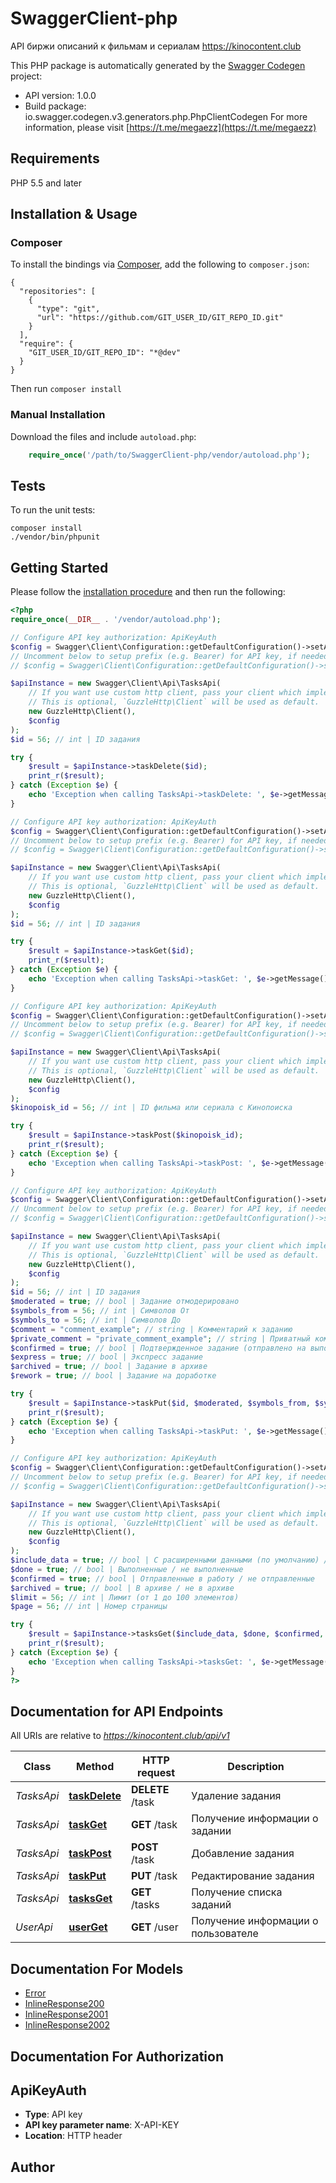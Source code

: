 # SwaggerClient-php
API биржи описаний к фильмам и сериалам https://kinocontent.club

This PHP package is automatically generated by the [Swagger Codegen](https://github.com/swagger-api/swagger-codegen) project:

- API version: 1.0.0
- Build package: io.swagger.codegen.v3.generators.php.PhpClientCodegen
For more information, please visit [https://t.me/megaezz](https://t.me/megaezz)

## Requirements

PHP 5.5 and later

## Installation & Usage
### Composer

To install the bindings via [Composer](http://getcomposer.org/), add the following to `composer.json`:

```
{
  "repositories": [
    {
      "type": "git",
      "url": "https://github.com/GIT_USER_ID/GIT_REPO_ID.git"
    }
  ],
  "require": {
    "GIT_USER_ID/GIT_REPO_ID": "*@dev"
  }
}
```

Then run `composer install`

### Manual Installation

Download the files and include `autoload.php`:

```php
    require_once('/path/to/SwaggerClient-php/vendor/autoload.php');
```

## Tests

To run the unit tests:

```
composer install
./vendor/bin/phpunit
```

## Getting Started

Please follow the [installation procedure](#installation--usage) and then run the following:

```php
<?php
require_once(__DIR__ . '/vendor/autoload.php');

// Configure API key authorization: ApiKeyAuth
$config = Swagger\Client\Configuration::getDefaultConfiguration()->setApiKey('X-API-KEY', 'YOUR_API_KEY');
// Uncomment below to setup prefix (e.g. Bearer) for API key, if needed
// $config = Swagger\Client\Configuration::getDefaultConfiguration()->setApiKeyPrefix('X-API-KEY', 'Bearer');

$apiInstance = new Swagger\Client\Api\TasksApi(
    // If you want use custom http client, pass your client which implements `GuzzleHttp\ClientInterface`.
    // This is optional, `GuzzleHttp\Client` will be used as default.
    new GuzzleHttp\Client(),
    $config
);
$id = 56; // int | ID задания

try {
    $result = $apiInstance->taskDelete($id);
    print_r($result);
} catch (Exception $e) {
    echo 'Exception when calling TasksApi->taskDelete: ', $e->getMessage(), PHP_EOL;
}

// Configure API key authorization: ApiKeyAuth
$config = Swagger\Client\Configuration::getDefaultConfiguration()->setApiKey('X-API-KEY', 'YOUR_API_KEY');
// Uncomment below to setup prefix (e.g. Bearer) for API key, if needed
// $config = Swagger\Client\Configuration::getDefaultConfiguration()->setApiKeyPrefix('X-API-KEY', 'Bearer');

$apiInstance = new Swagger\Client\Api\TasksApi(
    // If you want use custom http client, pass your client which implements `GuzzleHttp\ClientInterface`.
    // This is optional, `GuzzleHttp\Client` will be used as default.
    new GuzzleHttp\Client(),
    $config
);
$id = 56; // int | ID задания

try {
    $result = $apiInstance->taskGet($id);
    print_r($result);
} catch (Exception $e) {
    echo 'Exception when calling TasksApi->taskGet: ', $e->getMessage(), PHP_EOL;
}

// Configure API key authorization: ApiKeyAuth
$config = Swagger\Client\Configuration::getDefaultConfiguration()->setApiKey('X-API-KEY', 'YOUR_API_KEY');
// Uncomment below to setup prefix (e.g. Bearer) for API key, if needed
// $config = Swagger\Client\Configuration::getDefaultConfiguration()->setApiKeyPrefix('X-API-KEY', 'Bearer');

$apiInstance = new Swagger\Client\Api\TasksApi(
    // If you want use custom http client, pass your client which implements `GuzzleHttp\ClientInterface`.
    // This is optional, `GuzzleHttp\Client` will be used as default.
    new GuzzleHttp\Client(),
    $config
);
$kinopoisk_id = 56; // int | ID фильма или сериала с Кинопоиска

try {
    $result = $apiInstance->taskPost($kinopoisk_id);
    print_r($result);
} catch (Exception $e) {
    echo 'Exception when calling TasksApi->taskPost: ', $e->getMessage(), PHP_EOL;
}

// Configure API key authorization: ApiKeyAuth
$config = Swagger\Client\Configuration::getDefaultConfiguration()->setApiKey('X-API-KEY', 'YOUR_API_KEY');
// Uncomment below to setup prefix (e.g. Bearer) for API key, if needed
// $config = Swagger\Client\Configuration::getDefaultConfiguration()->setApiKeyPrefix('X-API-KEY', 'Bearer');

$apiInstance = new Swagger\Client\Api\TasksApi(
    // If you want use custom http client, pass your client which implements `GuzzleHttp\ClientInterface`.
    // This is optional, `GuzzleHttp\Client` will be used as default.
    new GuzzleHttp\Client(),
    $config
);
$id = 56; // int | ID задания
$moderated = true; // bool | Задание отмодерировано
$symbols_from = 56; // int | Символов От
$symbols_to = 56; // int | Символов До
$comment = "comment_example"; // string | Комментарий к заданию
$private_comment = "private_comment_example"; // string | Приватный комментарий (видит только сам пользователь)
$confirmed = true; // bool | Подтвержденное задание (отправлено на выполнение)
$express = true; // bool | Экспресс задание
$archived = true; // bool | Задание в архиве
$rework = true; // bool | Задание на доработке

try {
    $result = $apiInstance->taskPut($id, $moderated, $symbols_from, $symbols_to, $comment, $private_comment, $confirmed, $express, $archived, $rework);
    print_r($result);
} catch (Exception $e) {
    echo 'Exception when calling TasksApi->taskPut: ', $e->getMessage(), PHP_EOL;
}

// Configure API key authorization: ApiKeyAuth
$config = Swagger\Client\Configuration::getDefaultConfiguration()->setApiKey('X-API-KEY', 'YOUR_API_KEY');
// Uncomment below to setup prefix (e.g. Bearer) for API key, if needed
// $config = Swagger\Client\Configuration::getDefaultConfiguration()->setApiKeyPrefix('X-API-KEY', 'Bearer');

$apiInstance = new Swagger\Client\Api\TasksApi(
    // If you want use custom http client, pass your client which implements `GuzzleHttp\ClientInterface`.
    // This is optional, `GuzzleHttp\Client` will be used as default.
    new GuzzleHttp\Client(),
    $config
);
$include_data = true; // bool | С расширенными данными (по умолчанию) / Только ID
$done = true; // bool | Выполненные / не выполненные
$confirmed = true; // bool | Отправленные в работу / не отправленные
$archived = true; // bool | В архиве / не в архиве
$limit = 56; // int | Лимит (от 1 до 100 элементов)
$page = 56; // int | Номер страницы

try {
    $result = $apiInstance->tasksGet($include_data, $done, $confirmed, $archived, $limit, $page);
    print_r($result);
} catch (Exception $e) {
    echo 'Exception when calling TasksApi->tasksGet: ', $e->getMessage(), PHP_EOL;
}
?>
```

## Documentation for API Endpoints

All URIs are relative to *https://kinocontent.club/api/v1*

Class | Method | HTTP request | Description
------------ | ------------- | ------------- | -------------
*TasksApi* | [**taskDelete**](docs/Api/TasksApi.md#taskdelete) | **DELETE** /task | Удаление задания
*TasksApi* | [**taskGet**](docs/Api/TasksApi.md#taskget) | **GET** /task | Получение информации о задании
*TasksApi* | [**taskPost**](docs/Api/TasksApi.md#taskpost) | **POST** /task | Добавление задания
*TasksApi* | [**taskPut**](docs/Api/TasksApi.md#taskput) | **PUT** /task | Редактирование задания
*TasksApi* | [**tasksGet**](docs/Api/TasksApi.md#tasksget) | **GET** /tasks | Получение списка заданий
*UserApi* | [**userGet**](docs/Api/UserApi.md#userget) | **GET** /user | Получение информации о пользователе

## Documentation For Models

 - [Error](docs/Model/Error.md)
 - [InlineResponse200](docs/Model/InlineResponse200.md)
 - [InlineResponse2001](docs/Model/InlineResponse2001.md)
 - [InlineResponse2002](docs/Model/InlineResponse2002.md)

## Documentation For Authorization


## ApiKeyAuth

- **Type**: API key
- **API key parameter name**: X-API-KEY
- **Location**: HTTP header


## Author



